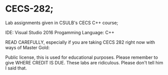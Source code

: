 # CECS-282; 
Lab assignments given in CSULB's CECS C++ course;

IDE: Visual Studio 2016
Progamming Language: C++

READ CAREFULLY, especially if you are taking CECS 282 right now with ways of Master Gold:

Public license, this is used for educational purposes. Please remember to give WHERE CREDIT IS DUE. 
These labs are ridiculous. Please don't tell him I said that.

